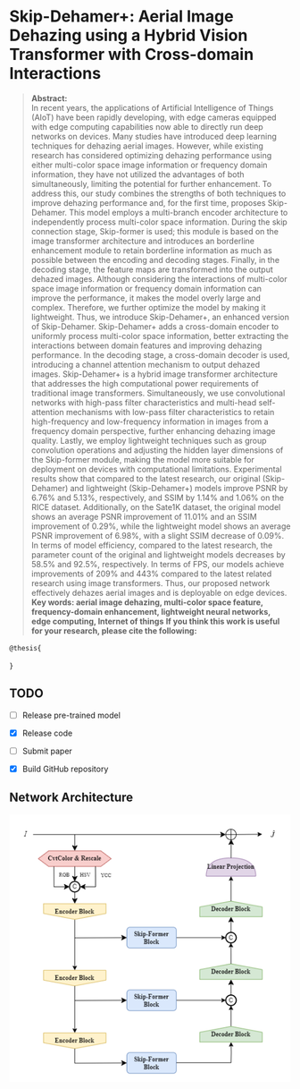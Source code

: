 # Skip-Dehamer+: Aerial Image Dehazing using a Hybrid Vision Transformer with Cross-domain Interactions
> **Abstract:**  
> In recent years, the applications of Artificial Intelligence of Things (AIoT) have been rapidly developing, with edge cameras equipped with edge computing capabilities now able to directly run deep networks on devices. Many studies have introduced deep learning techniques for dehazing aerial images. However, while existing research has considered optimizing dehazing performance using either multi-color space image information or frequency domain information, they have not utilized the advantages of both simultaneously, limiting the potential for further enhancement. To address this, our study combines the strengths of both techniques to improve dehazing performance and, for the first time, proposes Skip-Dehamer. This model employs a multi-branch encoder architecture to independently process multi-color space information. During the skip connection stage, Skip-former is used; this module is based on the image transformer architecture and introduces an borderline enhancement module to retain borderline information as much as possible between the encoding and decoding stages. Finally, in the decoding stage, the feature maps are transformed into the output dehazed images. Although considering the interactions of multi-color space image information or frequency domain information can improve the performance, it makes the model overly large and complex. Therefore, we further optimize the model by making it lightweight. Thus, we introduce Skip-Dehamer+, an enhanced version of Skip-Dehamer. Skip-Dehamer+ adds a cross-domain encoder to uniformly process multi-color space information, better extracting the interactions between domain features and improving dehazing performance. In the decoding stage, a cross-domain decoder is used, introducing a channel attention mechanism to output dehazed images. Skip-Dehamer+ is a hybrid image transformer architecture that addresses the high computational power requirements of traditional image transformers. Simultaneously, we use convolutional networks with high-pass filter characteristics and multi-head self-attention mechanisms with low-pass filter characteristics to retain high-frequency and low-frequency information in images from a frequency domain perspective, further enhancing dehazing image quality. Lastly, we employ lightweight techniques such as group convolution operations and adjusting the hidden layer dimensions of the Skip-former module, making the model more suitable for deployment on devices with computational limitations. Experimental results show that compared to the latest research, our original (Skip-Dehamer) and lightweight (Skip-Dehamer+) models improve PSNR by 6.76% and 5.13%, respectively, and SSIM by 1.14% and 1.06% on the RICE dataset. Additionally, on the Sate1K dataset, the original model shows an average PSNR improvement of 11.01% and an SSIM improvement of 0.29%, while the lightweight model shows an average PSNR improvement of 6.98%, with a slight SSIM decrease of 0.09%. In terms of model efficiency, compared to the latest research, the parameter count of the original and lightweight models decreases by 58.5% and 92.5%, respectively. In terms of FPS, our models achieve improvements of 209% and 443% compared to the latest related research using image transformers. Thus, our proposed network effectively dehazes aerial images and is deployable on edge devices.  
> **Key words: aerial image dehazing, multi-color space feature, frequency-domain enhancement, lightweight neural networks, edge computing, Internet of things**
**If you think this work is useful for your research, please cite the following:** 
```
@thesis{

}
```

## TODO
- [ ] Release pre-trained model
- [x] Release code
- [ ] Submit paper
- [x] Build GitHub repository


## Network Architecture
![image](./poster/Network%20overview.png)
